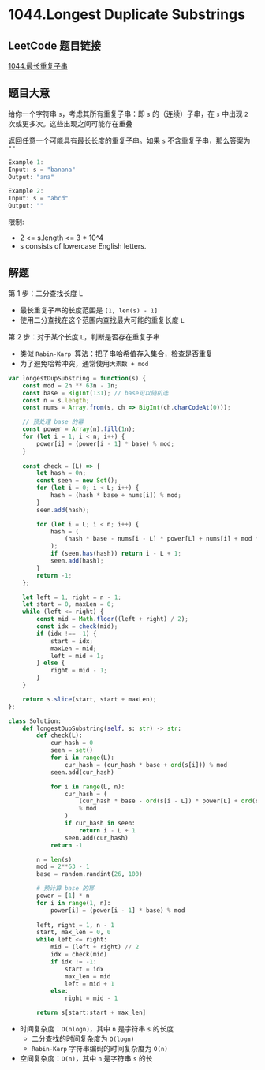 # 1044.Longest Duplicate Substrings

## LeetCode 题目链接

[1044.最长重复子串](https://leetcode.cn/problems/longest-duplicate-substring/)

## 题目大意

给你一个字符串 `s`，考虑其所有重复子串：即 `s` 的（连续）子串，在 `s` 中出现 `2` 次或更多次。这些出现之间可能存在重叠

返回任意一个可能具有最长长度的重复子串。如果 `s` 不含重复子串，那么答案为 `""` 

```js
Example 1:
Input: s = "banana"
Output: "ana"

Example 2:
Input: s = "abcd"
Output: ""
```

限制:
- 2 <= s.length <= 3 * 10^4
- s consists of lowercase English letters.

## 解题

第 1 步：二分查找长度 L
- 最长重复子串的长度范围是 `[1, len(s) - 1]`
- 使用二分查找在这个范围内查找最大可能的重复长度 `L`

第 2 步：对于某个长度 `L`，判断是否存在重复子串
- 类似 `Rabin-Karp `算法：把子串哈希值存入集合，检查是否重复
- 为了避免哈希冲突，通常使用`大素数 + mod`

```js
var longestDupSubstring = function(s) {
    const mod = 2n ** 63n - 1n;
    const base = BigInt(131); // base可以随机选
    const n = s.length;
    const nums = Array.from(s, ch => BigInt(ch.charCodeAt(0)));

    // 预处理 base 的幂
    const power = Array(n).fill(1n);
    for (let i = 1; i < n; i++) {
        power[i] = (power[i - 1] * base) % mod;
    }
    
    const check = (L) => {
        let hash = 0n;
        const seen = new Set();
        for (let i = 0; i < L; i++) {
            hash = (hash * base + nums[i]) % mod;
        }
        seen.add(hash);

        for (let i = L; i < n; i++) {
            hash = (
                (hash * base - nums[i - L] * power[L] + nums[i] + mod * mod) % mod
            );
            if (seen.has(hash)) return i - L + 1;
            seen.add(hash);
        }
        return -1;
    };

    let left = 1, right = n - 1;
    let start = 0, maxLen = 0;
    while (left <= right) {
        const mid = Math.floor((left + right) / 2);
        const idx = check(mid);
        if (idx !== -1) {
            start = idx;
            maxLen = mid;
            left = mid + 1;
        } else {
            right = mid - 1;
        }
    }

    return s.slice(start, start + maxLen);
};
```
```python
class Solution:
    def longestDupSubstring(self, s: str) -> str:
        def check(L):
            cur_hash = 0
            seen = set()
            for i in range(L):
                cur_hash = (cur_hash * base + ord(s[i])) % mod
            seen.add(cur_hash)

            for i in range(L, n):
                cur_hash = (
                    (cur_hash * base - ord(s[i - L]) * power[L] + ord(s[i]))
                    % mod
                )
                if cur_hash in seen:
                    return i - L + 1
                seen.add(cur_hash)
            return -1

        n = len(s)
        mod = 2**63 - 1
        base = random.randint(26, 100)

        # 预计算 base 的幂
        power = [1] * n
        for i in range(1, n):
            power[i] = (power[i - 1] * base) % mod
        
        left, right = 1, n - 1
        start, max_len = 0, 0
        while left <= right:
            mid = (left + right) // 2
            idx = check(mid)
            if idx != -1:
                start = idx
                max_len = mid
                left = mid + 1
            else:
                right = mid - 1

        return s[start:start + max_len]
```

- 时间复杂度：`O(nlogn)`，其中 `n` 是字符串 `s` 的长度
  - 二分查找的时间复杂度为 `O(logn)`
  - `Rabin-Karp` 字符串编码的时间复杂度为 `O(n)`
- 空间复杂度：`O(n)`，其中 `n` 是字符串 `s` 的长